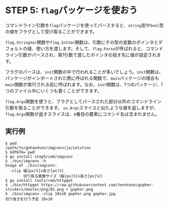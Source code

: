 # STEP 5: `flag`パッケージを使おう

コマンドライン引数を`flag`パッケージを使ってパースすると、`string`型や`bool`型の値をフラグとして受け取ることができます。

`flag.StringVar`関数や`flag.IntVar`関数は、引数にその型の変数のポインタとデフォルトの値、使い方を渡します。そして、`flag.Parse`が呼ばれると、コマンドライン引数がパースされ、第1引数で渡したポインタの指す先に値が設定されます。

フラグのパースは、`init`関数の中で行われることが多いでしょう。`init`関数は、パッケージがインポートされた際に呼ばれる関数で、`main`パッケージの場合も`main`関数が実行される前に呼ばれます。なお、`init`関数は、1つのパッケージ、1つのファイル中にいくつも書くことができます。

`flag.Args`関数を使うと、フラグとしてパースされた部分以外のコマンドライン引数を取ることができます。
`os.Args`スライスと似たような値を返しますが、`flag.Args`関数が返すスライスは、`0`番目の要素にコマンド名は含まれません。

## 実行例

```
$ pwd
/path/to/gohandson/imgconv/ja/solution
$ GOPATH=`pwd`
$ go install step5/cmd/imgconv
$ ./bin/imgconv -h
Usage of ./bin/imgconv:
  -clip 幅[px|%]x高さ[px|%]
        切り取る画像サイズ（幅[px|%]x高さ[px|%]）
$ go install tools/cmd/httpget
$ ./bin/httpget https://raw.githubusercontent.com/tenntenn/gopher-stickers/master/png/01.png > gopher.png
$ ./bin/imgconv -clip 10x10 gopher.png gopher.jpg
切り抜きを行う予定 10x10
```
